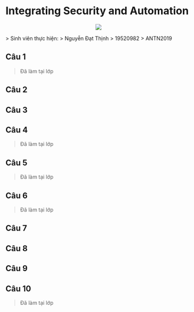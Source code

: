 # Integrating Security and Automation
<p align="center">
  <img src="https://user-images.githubusercontent.com/44528004/137605878-b29d7567-bac2-43e5-8bc9-9c7662f153a7.png">
</p>
> Sinh viên thực hiện:  
> Nguyễn Đạt Thịnh
> 19520982
> ANTN2019  

## Câu 1
> Đã làm tại lớp  

## Câu 2

## Câu 3

## Câu 4
> Đã làm tại lớp  

## Câu 5
> Đã làm tại lớp  

## Câu 6
> Đã làm tại lớp  

## Câu 7

## Câu 8

## Câu 9

## Câu 10
> Đã làm tại lớp

